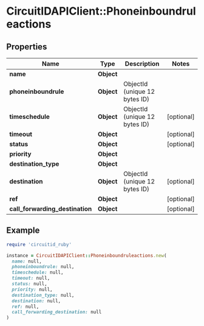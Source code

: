 # CircuitIDAPIClient::Phoneinboundruleactions

## Properties

| Name | Type | Description | Notes |
| ---- | ---- | ----------- | ----- |
| **name** | **Object** |  |  |
| **phoneinboundrule** | **Object** | ObjectId (unique 12 bytes ID) |  |
| **timeschedule** | **Object** | ObjectId (unique 12 bytes ID) | [optional] |
| **timeout** | **Object** |  | [optional] |
| **status** | **Object** |  | [optional] |
| **priority** | **Object** |  |  |
| **destination_type** | **Object** |  |  |
| **destination** | **Object** | ObjectId (unique 12 bytes ID) | [optional] |
| **ref** | **Object** |  | [optional] |
| **call_forwarding_destination** | **Object** |  | [optional] |

## Example

```ruby
require 'circuitid_ruby'

instance = CircuitIDAPIClient::Phoneinboundruleactions.new(
  name: null,
  phoneinboundrule: null,
  timeschedule: null,
  timeout: null,
  status: null,
  priority: null,
  destination_type: null,
  destination: null,
  ref: null,
  call_forwarding_destination: null
)
```

